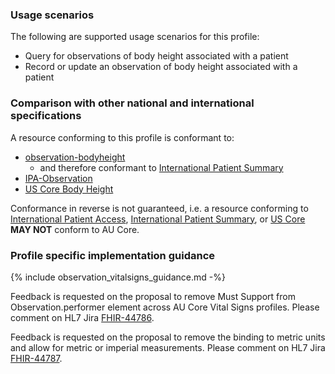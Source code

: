 ### Usage scenarios

The following are supported usage scenarios for this profile:

- Query for observations of body height associated with a patient
- Record or update an observation of body height associated with a patient


### Comparison with other national and international specifications

A resource conforming to this profile is conformant to:
- [observation-bodyheight](http://hl7.org/fhir/R4/observation-bodyheight.html)
  - and therefore conformant to [International Patient Summary](http://build.fhir.org/ig/HL7/fhir-ips)
- [IPA-Observation](https://build.fhir.org/ig/HL7/fhir-ipa/StructureDefinition-ipa-observation.html)
- [US Core Body Height](http://hl7.org/fhir/us/core/StructureDefinition/us-core-body-height)

Conformance in reverse is not guaranteed, i.e. a resource conforming to [International Patient Access](https://build.fhir.org/ig/HL7/fhir-ipa), [International Patient Summary](http://build.fhir.org/ig/HL7/fhir-ips), or [US Core](http://hl7.org/fhir/us/core) **MAY NOT** conform to AU Core.


### Profile specific implementation guidance


{% include observation_vitalsigns_guidance.md -%}

<p class="request-for-feedback">Feedback is requested on the proposal to remove Must Support from Observation.performer element across AU Core Vital Signs profiles. Please comment on HL7 Jira <a href="https://jira.hl7.org/browse/FHIR-44786">FHIR-44786</a>.</p>

<p class="request-for-feedback">Feedback is requested on the proposal to remove the binding to metric units and allow for metric or imperial measurements. Please comment on HL7 Jira <a href="https://jira.hl7.org/browse/FHIR-44787">FHIR-44787</a>.</p>
